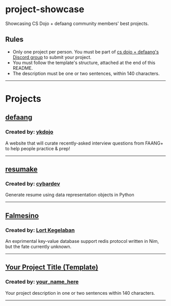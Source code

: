 # project-showcase
Showcasing CS Dojo + defaang community members' best projects.

## Rules
- Only one project per person. You must be part of [cs dojo + defaang's Discord group](https://discord.com/invite/nNtVfKddDD) to submit your project.
- You must follow the template's structure, attached at the end of this README.
- The description must be one or two sentences, within 140 characters.

---

# Projects

## [defaang](https://defaang.io)

### Created by: [ykdojo](https://twitter.com/ykdojo)

A website that will curate recently-asked interview questions from FAANG+ to help people practice & prep!

---

## [resumake](https://github.com/cybardev/resumake)

### Created by: [cybardev](https://github.com/cybardev)

Generate resume using data representation objects in Python

---

## [Falmesino](https://github.com/frederett/falmesino)

### Created by: [Lort Kegelaban](https://github.com/frederett)

An exprimental key-value database support redis protocol written in Nim, but the fate currently unknown.

---

## [Your Project Title (Template)](https://your_project_link_here.com)

### Created by: [your_name_here](https://link_you_want_to_have_here.com)

Your project description in one or two sentences within 140 characters.

---
